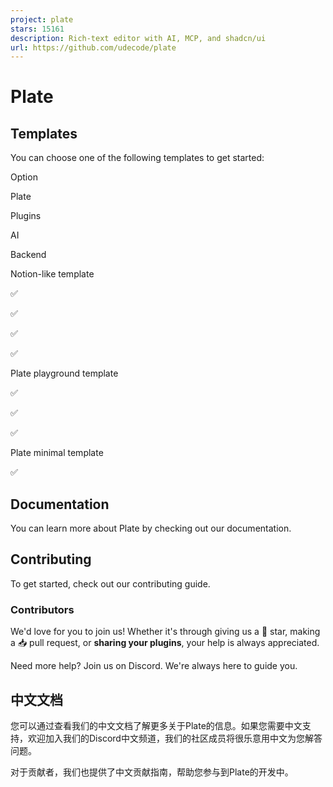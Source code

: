 ```yaml
---
project: plate
stars: 15161
description: Rich-text editor with AI, MCP, and shadcn/ui
url: https://github.com/udecode/plate
---
```


Plate
=====

Templates
---------

You can choose one of the following templates to get started:

Option

Plate

Plugins

AI

Backend

Notion-like template

✅

✅

✅

✅

Plate playground template

✅

✅

✅

Plate minimal template

✅

Documentation
-------------

You can learn more about Plate by checking out our documentation.

Contributing
------------

To get started, check out our contributing guide.

### Contributors

We'd love for you to join us! Whether it's through giving us a 🌟 star, making a 📥 pull request, or **sharing your plugins**, your help is always appreciated.

Need more help? Join us on Discord. We're always here to guide you.

中文文档
----

您可以通过查看我们的中文文档了解更多关于Plate的信息。如果您需要中文支持，欢迎加入我们的Discord中文频道，我们的社区成员将很乐意用中文为您解答问题。

对于贡献者，我们也提供了中文贡献指南，帮助您参与到Plate的开发中。
